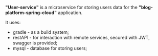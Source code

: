 <strong>"User-service"</strong> is a microservice for storing users data for the <strong>"blog-platform-spring-cloud"</strong> application.</br>
<p>It uses:</p>
    <ul>
        <li>gradle - as a build system;</li>
        <li>restAPI - for interaction with remote services, secured with JWT, swagger is provided;</li>
        <li>mysql - database for storing users;</li>
    </ul>
